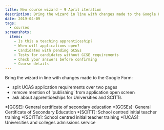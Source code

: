 ```yaml
---
title: New course wizard – 9 April iteration
description: Bring the wizard in line with changes made to the Google Form
date: 2019-04-09
tags:
  - courses
screenshots:
  items:
    - Is this a teaching apprenticeship?
    - When will applications open?
    - Candidates with pending GCSEs
    - Tests for candidates without GCSE requirements
    - Check your answers before confirming
    - Course details
---
```


Bring the wizard in line with changes made to the Google Form:

- split UCAS application requirements over two pages
- remove mention of ‘publishing’ from application open screen
- ask about apprenticeships for Universities and SCITTs

*[GCSE]: General certificate of secondary education
*[GCSEs]: General Certificate of Secondary Education
*[SCITT]: School centred initial teacher training
*[SCITTs]: School centred initial teacher training
*[UCAS]: Universities and colleges admissions service
